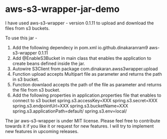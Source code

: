 # aws-s3-wrapper-jar-demo

I have used aws-s3-wrapper - version 0.1.11 to upload and download the files from s3 buckets.

To use this jar - 
1. Add the following dependecy in pom.xml
      		<dependency>
                        <groupId>io.github.dinakaranram9</groupId>
                              <artifactId>aws-s3-wrapper</artifactId>
                        <version>0.1.11</version>
		      </dependency>
2. Add @EnableS3Bucket in main class that enables the application to create beans defined inside the jar.
3. Autowire S3Client from package com.dinakaran.awss3wrapper.upload
4. Function upload accepts Multipart file as parameter and returns the path in s3 bucket.
5. Function downlaod accepts the path of the file as parameter and returns the file from s3 bucket.
6. Add the following properties in application.properties file that enables to connect to s3 bucket 
        spring.s3.accessKey=XXX
        spring.s3.secret=XXX
        spring.s3.endpointUrl=XXX
        spring.s3.bucketName=XXX
        spring.s3.applicationPath=default/
        spring.s3.env=local/


The jar aws-s3-wrapper is under MIT license. Please feel free to contribute towards it if you like it or request for new features. I will try to implement new features in upcoming releases.
